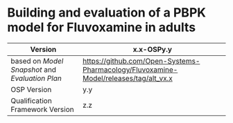 # Building and evaluation of a PBPK model for Fluvoxamine in adults



| Version                                         | x.x-OSPy.y                                                   |
| ----------------------------------------------- | ------------------------------------------------------------ |
| based on *Model Snapshot* and *Evaluation Plan* | https://github.com/Open-Systems-Pharmacology/Fluvoxamine-Model/releases/tag/alt_vx.x |
| OSP Version                                     | y.y                                                          |
| Qualification Framework Version                 | z.z                                                          |

